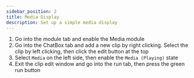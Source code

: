 ```yaml
---
sidebar_position: 2
title: Media Display
description: Set up a simple media display
---
```


1. Go into the module tab and enable the Media module
2. Go into the ChatBox tab and add a new clip by right clicking. Select the clip by left clicking, then click the edit button at the top
3. Select `Media` on the left side, then enable the `Media (Playing)` state
4. Exit the clip edit window and go into the run tab, then press the green run button